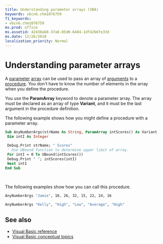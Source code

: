 ```yaml
---
title: Understanding parameter arrays (VBA)
keywords: vbcn6.chm1076759
f1_keywords:
- vbcn6.chm1076759
ms.prod: office
ms.assetid: 42438a68-37a8-85d0-6404-1df4266fe33d
ms.date: 12/26/2018
localization_priority: Normal
---
```



#  Understanding parameter arrays

A [parameter](../../Glossary/vbe-glossary.md#parameter) [array](../../Glossary/vbe-glossary.md#array) can be used to pass an array of [arguments](../../Glossary/vbe-glossary.md#argument) to a [procedure](../../Glossary/vbe-glossary.md#procedure). You don't have to know the number of elements in the array when you define the procedure.

You use the **ParamArray** keyword to denote a parameter array. The array must be declared as an array of type **Variant**, and it must be the last argument in the procedure definition.

The following example shows how you might define a procedure with a parameter array.

```vb
Sub AnyNumberArgs(strName As String, ParamArray intScores() As Variant) 
 Dim intI As Integer 
 
 Debug.Print strName; " Scores" 
 ' Use UBound function to determine upper limit of array. 
 For intI = 0 To UBound(intScores()) 
 Debug.Print " "; intScores(intI) 
 Next intI 
End Sub
```

<br/>

The following examples show how you can call this procedure.

```vb
AnyNumberArgs "Jamie", 10, 26, 32, 15, 22, 24, 16 
 
AnyNumberArgs "Kelly", "High", "Low", "Average", "High" 
```

## See also

- [Visual Basic reference](../../reference/user-interface-help/visual-basic-language-reference.md)
- [Visual Basic conceptual topics](../../reference/user-interface-help/visual-basic-conceptual-topics.md)
